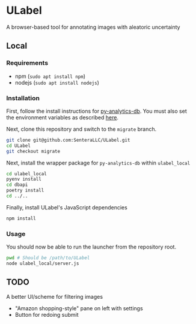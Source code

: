 # ULabel

A browser-based tool for annotating images with aleatoric uncertainty

## Local

### Requirements
- npm (`sudo apt install npm`)
- nodejs (`sudo apt install nodejs`)


### Installation

First, follow the install instructions for [py-analytics-db](https://github.com/SenteraLLC/py-analytics-db). You must also set the environment variables as described [here](https://github.com/SenteraLLC/py-analytics-db#credentials).

Next, clone this repository and switch to the `migrate` branch.

```bash
git clone git@github.com:SenteraLLC/ULabel.git
cd ULabel
git checkout migrate
```

Next, install the wrapper package for `py-analytics-db` within `ulabel_local`

```bash
cd ulabel_local
pyenv install
cd dbapi
poetry install
cd ../..
```

Finally, install ULabel's JavaScript dependencies

```bash
npm install
```

### Usage

You should now be able to run the launcher from the repository root.

```bash
pwd # Should be /path/to/ULabel
node ulabel_local/server.js
```

## TODO

A better UI/scheme for filtering images
- "Amazon shopping-style" pane on left with settings
- Button for redoing submit